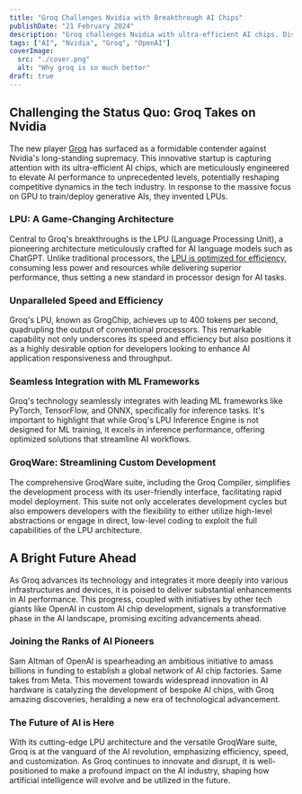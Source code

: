 ```yaml
---
title: "Groq Challenges Nvidia with Breakthrough AI Chips"
publishDate: "21 February 2024"
description: "Groq challenges Nvidia with ultra-efficient AI chips. Discover how Groq's LPU architecture is revolutionizing AI performance and integration."
tags: ["AI", "Nvidia", "Groq", "OpenAI"]
coverImage:
  src: "./cover.png"
  alt: "Why groq is so much better"
draft: true
---
```



## Challenging the Status Quo: Groq Takes on Nvidia

The new player [Groq](https://groq.com/) has surfaced as a formidable contender against Nvidia's long-standing supremacy. This innovative startup is capturing attention with its ultra-efficient AI chips, which are meticulously engineered to elevate AI performance to unprecedented levels, potentially reshaping competitive dynamics in the tech industry. In response to the massive focus on GPU to train/deploy generative AIs, they invented LPUs.

### LPU: A Game-Changing Architecture

Central to Groq's breakthroughs is the LPU (Language Processing Unit), a pioneering architecture meticulously crafted for AI language models such as ChatGPT. Unlike traditional processors, the [LPU is optimized for efficiency](https://wow.groq.com/lpu-inference-engine/), consuming less power and resources while delivering superior performance, thus setting a new standard in processor design for AI tasks.

### Unparalleled Speed and Efficiency

Groq's LPU, known as GrogChip, achieves up to 400 tokens per second, quadrupling the output of conventional processors. This remarkable capability not only underscores its speed and efficiency but also positions it as a highly desirable option for developers looking to enhance AI application responsiveness and throughput.

### Seamless Integration with ML Frameworks

Groq's technology seamlessly integrates with leading ML frameworks like PyTorch, TensorFlow, and ONNX, specifically for inference tasks. It's important to highlight that while Groq's LPU Inference Engine is not designed for ML training, it excels in inference performance, offering optimized solutions that streamline AI workflows.

### GroqWare: Streamlining Custom Development

The comprehensive GroqWare suite, including the Groq Compiler, simplifies the development process with its user-friendly interface, facilitating rapid model deployment. This suite not only accelerates development cycles but also empowers developers with the flexibility to either utilize high-level abstractions or engage in direct, low-level coding to exploit the full capabilities of the LPU architecture.

## A Bright Future Ahead

As Groq advances its technology and integrates it more deeply into various infrastructures and devices, it is poised to deliver substantial enhancements in AI performance. This progress, coupled with initiatives by other tech giants like OpenAI in custom AI chip development, signals a transformative phase in the AI landscape, promising exciting advancements ahead.

### Joining the Ranks of AI Pioneers

Sam Altman of OpenAI is spearheading an ambitious initiative to amass billions in funding to establish a global network of AI chip factories. Same takes from Meta. This movement towards widespread innovation in AI hardware is catalyzing the development of bespoke AI chips, with Groq amazing discoveries, heralding a new era of technological advancement.

### The Future of AI is Here

With its cutting-edge LPU architecture and the versatile GroqWare suite, Groq is at the vanguard of the AI revolution, emphasizing efficiency, speed, and customization. As Groq continues to innovate and disrupt, it is well-positioned to make a profound impact on the AI industry, shaping how artificial intelligence will evolve and be utilized in the future.

